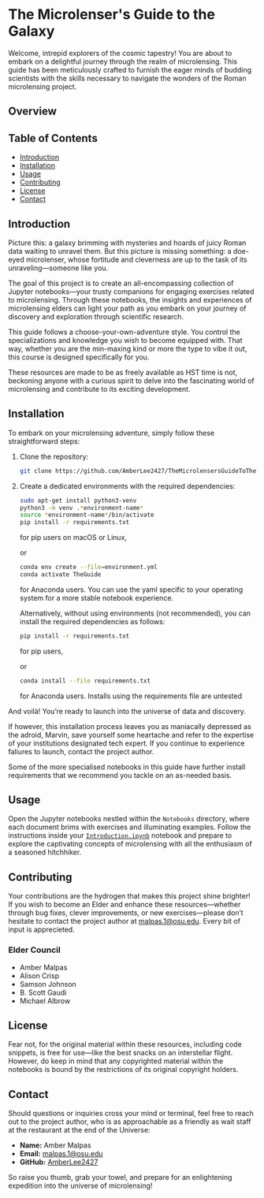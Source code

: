 # The Microlenser's Guide to the Galaxy
Welcome, intrepid explorers of the cosmic tapestry! You are about to embark on a delightful journey through the realm of microlensing. This guide has been meticulously crafted to furnish the eager minds of budding scientists with the skills necessary to navigate the wonders of the Roman microlensing project.

## Overview


## Table of Contents
- [Introduction](#introduction)
- [Installation](#installation)
- [Usage](#usage)
- [Contributing](#contributing)
- [License](#license)
- [Contact](#contact)

## Introduction
Picture this: a galaxy brimming with mysteries and hoards of juicy Roman data waiting to unravel them. But this picture is missing something: a doe-eyed microlenser, whose fortitude and cleverness are up to the task of its unraveling—someone like you.

The goal of this project is to create an all-encompassing collection of Jupyter notebooks—your trusty companions for engaging exercises related to microlensing. Through these notebooks, the insights and experiences of microlensing elders can light your path as you embark on your journey of discovery and exploration through scientific research.

This guide follows a choose-your-own-adventure style. You control the specializations and knowledge you wish to become equipped with. That way, whether you are the min-maxing kind or more the type to vibe it out, this course is designed specifically for you.

These resources are made to be as freely available as HST time is not, beckoning anyone with a curious spirit to delve into the fascinating world of microlensing and contribute to its exciting development.

## Installation
To embark on your microlensing adventure, simply follow these straightforward steps:

1. Clone the repository:  
   ```bash
   git clone https://github.com/AmberLee2427/TheMicrolensersGuideToTheGalaxy.git
   ```
1. Create a dedicated environments with the required dependencies:
    ```bash
    sudo apt-get install python3-venv
    python3 -m venv .*environment-name*
    source *environment-name*/bin/activate
    pip install -r requirements.txt
    ```
    for pip users on macOS or Linux,

    or

    ```bash
    conda env create --file=environment.yml
    conda activate TheGuide
    ```
    for Anaconda users. You can use the yaml specific to your operating system for a more stable notebook experience.
    
    Alternatively, without using environments (not recommended), you can install the required dependencies as follows:  
    ```bash
    pip install -r requirements.txt
    ```
    for pip users,

    or 

    ```bash
    conda install --file requirements.txt
    ```
    for Anaconda users. Installs using the requirements file are untested

And voilà! You’re ready to launch into the universe of data and discovery.

If however, this installation process leaves you as maniacally depressed as the adroid, Marvin, save yourself some heartache and refer to the expertise of your institutions designated tech expert. If you continue to experience faliures to launch, contact the project author. 

Some of the more specialised notebooks in this guide have further install requirements that we recommend you tackle on an as-needed basis.

## Usage

Open the Jupyter notebooks nestled within the `Notebooks` directory, where each document brims with exercises and illuminating examples. Follow the instructions inside your [`Introduction.ipynb`](https://github.com/AmberLee2427/TheMicrolensersGuideToTheGalaxy/blob/main/Notebooks/Introduction.ipynb) notebook and prepare to explore the captivating concepts of microlensing with all the enthusiasm of a seasoned hitchhiker. 

## Contributing

Your contributions are the hydrogen that makes this project shine brighter! If you wish to become an Elder and enhance these resources—whether through bug fixes, clever improvements, or new exercises—please don’t hesitate to contact the project author at malpas.1@osu.edu. Every bit of input is apprecieted.

### Elder Council
- Amber Malpas
- Alison Crisp
- Samson Johnson
- B. Scott Gaudi
- Michael Albrow

## License

Fear not, for the original material within these resources, including code snippets, is free for use—like the best snacks on an interstellar flight. However, do keep in mind that any copyrighted material within the notebooks is bound by the restrictions of its original copyright holders. 

## Contact

Should questions or inquiries cross your mind or terminal, feel free to reach out to the project author, who is as approachable as a friendly as wait staff at the restaurant at the end of the Universe:

- **Name:** Amber Malpas
- **Email:** malpas.1@osu.edu
- **GitHub:** [AmberLee2427](https://github.com/AmberLee2427)

So raise you thumb, grab your towel, and prepare for an enlightening expedition into the universe of microlensing!

